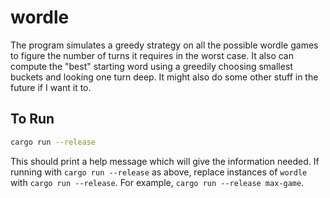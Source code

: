 # wordle
The program simulates a greedy strategy on all the possible wordle games to figure the number of turns it requires in the worst case.
It also can compute the "best" starting word using a greedily choosing smallest buckets and looking one turn deep.
It might also do some other stuff in the future if I want it to. 
## To Run
```sh
cargo run --release
```
This should print a help message which will give the information needed. If running with `cargo run --release` as above, replace instances of `wordle` with `cargo run --release`. For example, `cargo run --release max-game`.
